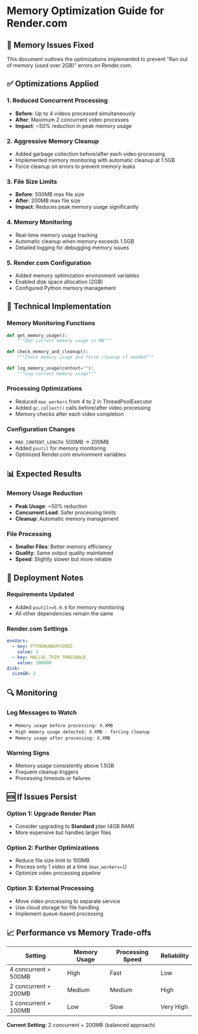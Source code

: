 # Memory Optimization Guide for Render.com

## 🚨 Memory Issues Fixed

This document outlines the optimizations implemented to prevent "Ran out of memory (used over 2GB)" errors on Render.com.

## ✅ Optimizations Applied

### 1. **Reduced Concurrent Processing**
- **Before**: Up to 4 videos processed simultaneously
- **After**: Maximum 2 concurrent video processes
- **Impact**: ~50% reduction in peak memory usage

### 2. **Aggressive Memory Cleanup**
- Added garbage collection before/after each video processing
- Implemented memory monitoring with automatic cleanup at 1.5GB
- Force cleanup on errors to prevent memory leaks

### 3. **File Size Limits**
- **Before**: 500MB max file size
- **After**: 200MB max file size
- **Impact**: Reduces peak memory usage significantly

### 4. **Memory Monitoring**
- Real-time memory usage tracking
- Automatic cleanup when memory exceeds 1.5GB
- Detailed logging for debugging memory issues

### 5. **Render.com Configuration**
- Added memory optimization environment variables
- Enabled disk space allocation (2GB)
- Configured Python memory management

## 🔧 Technical Implementation

### Memory Monitoring Functions
```python
def get_memory_usage():
    """Get current memory usage in MB"""
    
def check_memory_and_cleanup():
    """Check memory usage and force cleanup if needed"""
    
def log_memory_usage(context=""):
    """Log current memory usage"""
```

### Processing Optimizations
- Reduced `max_workers` from 4 to 2 in ThreadPoolExecutor
- Added `gc.collect()` calls before/after video processing
- Memory checks after each video completion

### Configuration Changes
- `MAX_CONTENT_LENGTH`: 500MB → 200MB
- Added `psutil` for memory monitoring
- Optimized Render.com environment variables

## 📊 Expected Results

### Memory Usage Reduction
- **Peak Usage**: ~50% reduction
- **Concurrent Load**: Safer processing limits
- **Cleanup**: Automatic memory management

### File Processing
- **Smaller Files**: Better memory efficiency
- **Quality**: Same output quality maintained
- **Speed**: Slightly slower but more reliable

## 🚀 Deployment Notes

### Requirements Updated
- Added `psutil>=5.9.0` for memory monitoring
- All other dependencies remain the same

### Render.com Settings
```yaml
envVars:
  - key: PYTHONUNBUFFERED
    value: 1
  - key: MALLOC_TRIM_THRESHOLD_
    value: 100000
disk: 
  sizeGB: 2
```

## 🔍 Monitoring

### Log Messages to Watch
- `Memory usage before processing: X.XMB`
- `High memory usage detected: X.XMB - forcing cleanup`
- `Memory usage after processing: X.XMB`

### Warning Signs
- Memory usage consistently above 1.5GB
- Frequent cleanup triggers
- Processing timeouts or failures

## 🆘 If Issues Persist

### Option 1: Upgrade Render Plan
- Consider upgrading to **Standard** plan (4GB RAM)
- More expensive but handles larger files

### Option 2: Further Optimizations
- Reduce file size limit to 100MB
- Process only 1 video at a time (`max_workers=1`)
- Optimize video processing pipeline

### Option 3: External Processing
- Move video processing to separate service
- Use cloud storage for file handling
- Implement queue-based processing

## 📈 Performance vs Memory Trade-offs

| Setting | Memory Usage | Processing Speed | Reliability |
|---------|-------------|------------------|-------------|
| 4 concurrent + 500MB | High | Fast | Low |
| 2 concurrent + 200MB | Medium | Medium | High |
| 1 concurrent + 100MB | Low | Slow | Very High |

**Current Setting**: 2 concurrent + 200MB (balanced approach)
